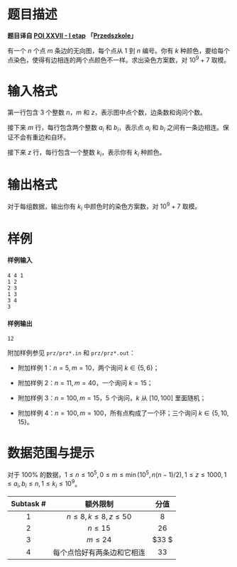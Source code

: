 
# 题目描述

**题目译自 [POI XXVII - I etap](https://sio2.mimuw.edu.pl/c/oi27-1/dashboard/) 「[Przedszkole](https://szkopul.edu.pl/problemset/problem/owcaRjm1cAGxst32bd_-elx6/site/)」**

有一个 $n$ 个点 $m$ 条边的无向图，每个点从 $1$ 到 $n$ 编号。你有 $k$ 种颜色，要给每个点染色，使得有边相连的两个点颜色不一样。求出染色方案数，对 $10^9+7$ 取模。

# 输入格式

第一行包含 $3$ 个整数 $n$，$m$ 和 $z$，表示图中点个数，边条数和询问个数。

接下来 $m$ 行，每行包含两个整数 $a_i$ 和 $b_i$，表示点 $a_i$ 和 $b_i$ 之间有一条边相连。保证不会有重边和自环。

接下来 $z$ 行，每行包含一个整数 $k_i$，表示你有 $k_i$ 种颜色。

# 输出格式

对于每组数据，输出你有 $k_i$ 中颜色时的染色方案数，对 $10^9+7$ 取模。

# 样例

#### 样例输入

```plain
4 4 1
1 2
2 3
1 3
3 4
3
```

#### 样例输出

```plain
12
```

附加样例参见 `prz/prz*.in` 和 `prz/prz*.out`：

+ 附加样例 $1$：$n=5,m=10$，两个询问 $k \in \{5, 6\}$；

+ 附加样例 $2$：$n=11,m=40$，一个询问 $k=15$；

+ 附加样例 $3$：$n=100,m=15$，$5$ 个询问，$k$ 从 $[10, 100]$ 里面随机；

+ 附加样例 $4$：$n=100,m=100$，所有点构成了一个环；三个询问 $k \in \{5, 10, 15\}$。

# 数据范围与提示

对于 $100\%$ 的数据，$1 \le n \le 10^5, 0 \le m \le \min(10^5, n(n-1)/2), 1 \le z \le 1000, 1 \le a_i, b_i \le n, 1 \le k_i \le 10^9$。

| Subtask # | 额外限制                         | 分值  |
|:---------:|:----------------------------:|:---:|
| 1         | $n \le 8, k \le 8, z \le 50$ | $8$   |
| 2         | $n \le 15$                   | $26$  |
| 3         | $m \le 24$                   | $33 $ |
| 4         | 每个点恰好有两条边和它相连                | $33$  |

